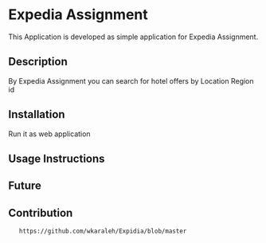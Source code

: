 Expedia Assignment
======================
This Application is developed as simple application for Expedia Assignment.

## Description
 By Expedia Assignment you can search for hotel offers by
	Location 
	Region id

## Installation
Run it as web application

## Usage Instructions


## Future

## Contribution
       https://github.com/wkaraleh/Expidia/blob/master

